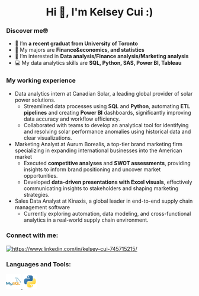 

<h1 align="center">Hi 👋, I'm Kelsey Cui :) </h1>
<h3 align="left">Discover me🤓</h3>

- 🔭 I’m **a recent graduat from University of Toronto**
- 👯 My majors are **Finance&economics, and statistics**
- 🤝 I’m interested in **Data analysis/Finance analysis/Marketing analysis**
- 💻 My data analytics skills are **SQL, Python, SAS, Power BI, Tableau**
<h3 align="left">My working experience</h3>

- Data analytics intern at Canadian Solar, a leading global provider of solar power solutions.
  - Streamlined data processes using **SQL** and **Python**, automating **ETL pipelines** and creating **Power BI** dashboards, significantly improving data accuracy and workflow efficiency.
  -  Collaborated with teams to develop an analytical tool for identifying and resolving solar performance anomalies using historical data and clear visualizations.
- Marketing Analyst at Aurum Borealis, a top-tier brand marketing firm specializing in expanding international businesses into the American market
  - Executed **competitive analyses** and **SWOT assessments**, providing insights to inform brand positioning and uncover market opportunities.
  - Developed **data-driven presentations with Excel visuals**, effectively communicating insights to stakeholders and shaping marketing strategies.
- Sales Data Analyst at Kinaxis, a global leader in end-to-end supply chain management software
  -  Currently exploring automation, data modeling, and cross-functional analytics in a real-world supply chain environment.
<h3 align="left">Connect with me:</h3>
<p align="left">
<a href="https://linkedin.com/in/https://www.linkedin.com/in/kelsey-cui-745715215/" target="blank"><img align="center" src="https://raw.githubusercontent.com/rahuldkjain/github-profile-readme-generator/master/src/images/icons/Social/linked-in-alt.svg" alt="https://www.linkedin.com/in/kelsey-cui-745715215/" height="30" width="40" /></a>
</p>

<h3 align="left">Languages and Tools:</h3>
<p align="left"> <a href="https://www.mysql.com/" target="_blank" rel="noreferrer"> <img src="https://raw.githubusercontent.com/devicons/devicon/master/icons/mysql/mysql-original-wordmark.svg" alt="mysql" width="40" height="40"/> </a> <a href="https://www.python.org" target="_blank" rel="noreferrer"> <img src="https://raw.githubusercontent.com/devicons/devicon/master/icons/python/python-original.svg" alt="python" width="40" height="40"/> </a> </p>
